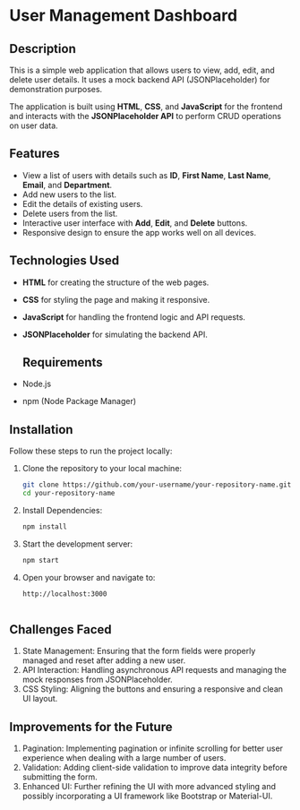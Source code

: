 # User Management Dashboard

## Description

This is a simple web application that allows users to view, add, edit, and delete user details. It uses a mock backend API (JSONPlaceholder) for demonstration purposes.

The application is built using **HTML**, **CSS**, and **JavaScript** for the frontend and interacts with the **JSONPlaceholder API** to perform CRUD operations on user data.

## Features

- View a list of users with details such as **ID**, **First Name**, **Last Name**, **Email**, and **Department**.
- Add new users to the list.
- Edit the details of existing users.
- Delete users from the list.
- Interactive user interface with **Add**, **Edit**, and **Delete** buttons.
- Responsive design to ensure the app works well on all devices.

## Technologies Used

- **HTML** for creating the structure of the web pages.
- **CSS** for styling the page and making it responsive.
- **JavaScript** for handling the frontend logic and API requests.
- **JSONPlaceholder** for simulating the backend API.

  ## Requirements

- Node.js
- npm (Node Package Manager)

## Installation

Follow these steps to run the project locally:

1. Clone the repository to your local machine:

   ```sh
   git clone https://github.com/your-username/your-repository-name.git
   cd your-repository-name

2. Install Dependencies:
   ```sh
   npm install
   
4. Start the development server:
    ```sh
    npm start
   
6. Open your browser and navigate to:
   ```sh
   http://localhost:3000

   

## Challenges Faced
1) State Management: Ensuring that the form fields were properly managed and reset after adding a new user.
2) API Interaction: Handling asynchronous API requests and managing the mock responses from JSONPlaceholder.
3) CSS Styling: Aligning the buttons and ensuring a responsive and clean UI layout.

## Improvements for the Future
1) Pagination: Implementing pagination or infinite scrolling for better user experience when dealing with a large number of users.
2) Validation: Adding client-side validation to improve data integrity before submitting the form.
3) Enhanced UI: Further refining the UI with more advanced styling and possibly incorporating a UI framework like Bootstrap or Material-UI.
